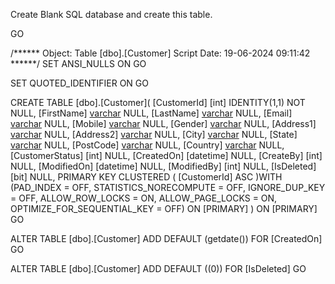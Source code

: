 Create Blank SQL database and create this table.

GO

/****** Object:  Table [dbo].[Customer]    Script Date: 19-06-2024 09:11:42 ******/
SET ANSI_NULLS ON
GO

SET QUOTED_IDENTIFIER ON
GO

CREATE TABLE [dbo].[Customer](
	[CustomerId] [int] IDENTITY(1,1) NOT NULL,
	[FirstName] [varchar](50) NULL,
	[LastName] [varchar](50) NULL,
	[Email] [varchar](50) NULL,
	[Mobile] [varchar](15) NULL,
	[Gender] [varchar](10) NULL,
	[Address1] [varchar](50) NULL,
	[Address2] [varchar](50) NULL,
	[City] [varchar](30) NULL,
	[State] [varchar](30) NULL,
	[PostCode] [varchar](15) NULL,
	[Country] [varchar](30) NULL,
	[CustomerStatus] [int] NULL,
	[CreatedOn] [datetime] NULL,
	[CreateBy] [int] NULL,
	[ModifiedOn] [datetime] NULL,
	[ModifiedBy] [int] NULL,
	[IsDeleted] [bit] NULL,
PRIMARY KEY CLUSTERED 
(
	[CustomerId] ASC
)WITH (PAD_INDEX = OFF, STATISTICS_NORECOMPUTE = OFF, IGNORE_DUP_KEY = OFF, ALLOW_ROW_LOCKS = ON, ALLOW_PAGE_LOCKS = ON, OPTIMIZE_FOR_SEQUENTIAL_KEY = OFF) ON [PRIMARY]
) ON [PRIMARY]
GO

ALTER TABLE [dbo].[Customer] ADD  DEFAULT (getdate()) FOR [CreatedOn]
GO

ALTER TABLE [dbo].[Customer] ADD  DEFAULT ((0)) FOR [IsDeleted]
GO


